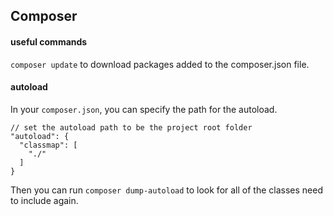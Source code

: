 ## Composer

#### useful commands

`composer update` to download packages added to the composer.json file.

#### autoload 

In your `composer.json`, you can specify the path for the autoload.

```
// set the autoload path to be the project root folder
"autoload": {
  "classmap": [
    "./"
  ]
}
```

Then you can run `composer dump-autoload` to look for all of the classes need to include again.
